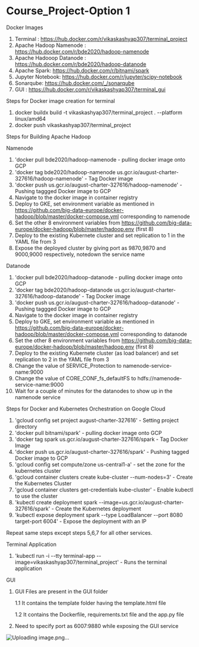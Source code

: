 # Course_Project-Option 1

Docker Images
1. Terminal : https://hub.docker.com/r/vikaskashyap307/terminal_project
2. Apache Hadoop Namenode : https://hub.docker.com/r/bde2020/hadoop-namenode
3. Apache Hadooop Datanode : https://hub.docker.com/r/bde2020/hadoop-datanode
4. Apache Spark: https://hub.docker.com/r/bitnami/spark
5. Jupyter Notebook: https://hub.docker.com/r/jupyter/scipy-notebook
6. Sonarqube: https://hub.docker.com/_/sonarqube
7. GUI : https://hub.docker.com/r/vikaskashyap307/terminal_gui

Steps for Docker image creation for terminal
1. docker buildx build -t vikaskashyap307/terminal_project . --platform linux/amd64
2. docker push vikaskashyap307/terminal_project


Steps for Building Apache Hadoop

Namenode

1. 'docker pull bde2020/hadoop-namenode - pulling docker image onto GCP
2. 'docker tag bde2020/hadoop-namenode us.gcr.io/august-charter-327616/hadoop-namenode' - Tag Docker image
3. 'docker push us.gcr.io/august-charter-327616/hadoop-namenode' - Pushing taggged Docker image to GCP
4. Navigate to the docker image in container registry
5. Deploy to GKE, set environment variable as mentioned in https://github.com/big-data-europe/docker-hadoop/blob/master/docker-compose.yml corresponding to namenode
6. Set the other 8 environment variables from https://github.com/big-data-europe/docker-hadoop/blob/master/hadoop.env (first 8)
7. Deploy to the existing Kubernete cluster and set replication to 1 in the YAML file from 3
8. Expose the deployed cluster by giving port as 9870,9870 and 9000,9000 respectively, notedown the service name

Datanode

1. 'docker pull bde2020/hadoop-datanode - pulling docker image onto GCP
2. 'docker tag bde2020/hadoop-datanode us.gcr.io/august-charter-327616/hadoop-datanode' - Tag Docker image
3. 'docker push us.gcr.io/august-charter-327616/hadoop-datanode' - Pushing taggged Docker image to GCP
4. Navigate to the docker image in container registry
5. Deploy to GKE, set environment variable as mentioned in https://github.com/big-data-europe/docker-hadoop/blob/master/docker-compose.yml corresponding to datanode
6. Set the other 8 environment variables from https://github.com/big-data-europe/docker-hadoop/blob/master/hadoop.env (first 8)
7. Deploy to the existing Kubernete cluster (as load balancer) and set replication to 2 in the YAML file from 3
8. Change the value of SERVICE_Protection to namenode-service-name:9000 
9. Change the value of CORE_CONF_fs_defaultFS to hdfs://namenode-service-name:9000 
10. Wait for a couple of minutes for the datanodes to show up in the namenode service
 

Steps for Docker and Kubernetes Orchestration on Google Cloud

1. 'gcloud config set project august-charter-327616' - Setting project directory
2. 'docker pull bitnami/spark' - pulling docker image onto GCP
3. 'docker tag spark us.gcr.io/august-charter-327616/spark - Tag Docker Image
4. 'docker push us.gcr.io/august-charter-327616/spark' - Pushing tagged Docker image to GCP
5. 'gcloud config set compute/zone us-central1-a' - set the zone for the kubernetes cluster
6. 'gcloud container clusters create kube-cluster --num-nodes=3' - Create the Kubernetes Cluster
7. 'gcloud container clusters get-credentials kube-cluster' - Enable kubectl to use the cluster 
8. 'kubectl create deployment spark --image=us.gcr.io/august-charter-327616/spark' - Create the Kubernetes deployment
9. 'kubectl expose deployment spark --type LoadBalancer --port 8080 target-port 6004' - Expose the deployment with an IP

Repeat same steps except steps 5,6,7 for all other services.

Terminal Application 
1. 'kubectl run -i --tty terminal-app --image=vikaskashyap307/terminal_project' - Runs the terminal application
 
GUI

1. GUI Files are present in the GUI folder
 
   1.1 It contains the template folder having the template.html file
 
   1.2 It contains the Dockerfile, requirements.txt file and the app.py file

2. Need to specify port as 6007:9880 while exposing the GUI service

![Uploading image.png…]()

